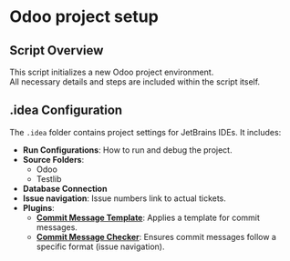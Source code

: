 # Odoo project setup
## Script Overview

This script initializes a new Odoo project environment.  
All necessary details and steps are included within the script itself.


## .idea Configuration

The `.idea` folder contains project settings for JetBrains IDEs. It includes:

- **Run Configurations**: How to run and debug the project.
- **Source Folders**: 
  - Odoo
  - Testlib
- **Database Connection**
- **Issue navigation**: Issue numbers link to actual tickets.
- **Plugins**:
  - **[Commit Message Template](https://plugins.jetbrains.com/plugin/23100-commit-message-template)**: Applies a template for commit messages.
  - **[Commit Message Checker](https://plugins.jetbrains.com/plugin/9558-commit-message-checker)**: Ensures commit messages follow a specific format (issue navigation).
